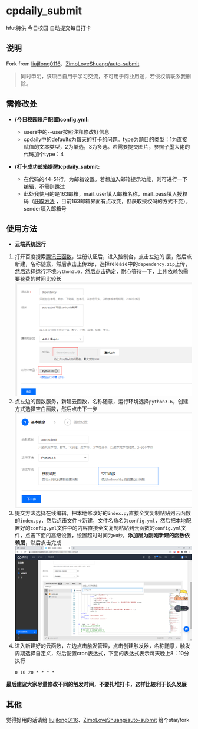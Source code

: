 # cpdaily_submit
  hfut特供 今日校园 自动提交每日打卡

## 说明
  Fork from [liujilong0116](https://github.com/liujilong0116/cpdaily_submit)、[ZimoLoveShuang/auto-submit](https://github.com/ZimoLoveShuang/auto-submit)

> 同时申明，该项目自用于学习交流，不可用于商业用途，若侵权请联系我删除。

## 需修改处
* **(今日校园账户配置)config.yml:**
    * users中的--user按照注释修改好信息
    * cpdaily中的defaults为每天的打卡的问题。type为题目的类型：1为直接赋值的文本类型，2为单选，3为多选。若需要提交图片，参照子墨大佬的代码加个type：4
  

* **(打卡成功邮箱提醒)cpdaily_submit:**
    * 在代码的44-51行，为邮箱设置。若想加入邮箱提示功能，则可进行一下编辑，不需则跳过
    * 此处我使用的是163邮箱，mail_user填入邮箱名称，mail_pass填入授权码（[获取方法](https://jingyan.baidu.com/article/adc815139f60c2f723bf7385.html) ，目前163邮箱界面有点改变，但获取授权码的方式不变），sender填入邮箱号

## 使用方法
  
* **云端系统运行**
1. 打开百度搜索[腾讯云函数](https://console.cloud.tencent.com/scf/index?rid=1)，注册认证后，进入控制台，点击左边的  层，然后点新建，名称随意，然后点击上传zip，选择release中的`dependency.zip`上传，然后选择运行环境`python3.6`，然后点击确定，耐心等待一下，上传依赖包需要花费的时间比较长
  ![新建腾讯云函数依赖](screenshots/ed6044e6.png)
2. 点左边的函数服务，新建云函数，名称随意，运行环境选择`python3.6`，创建方式选择空白函数，然后点击下一步
![新建腾讯云函数](screenshots/a971478e.png)
3. 提交方法选择在线编辑，把本地修改好的`index.py`直接全文复制粘贴到云函数的`index.py`，然后点击文件->新建，文件名命名为`config.yml`，然后把本地配置好的`config.yml`文件中的内容直接全文复制粘贴到云函数的`config.yml`文件，点击下面的高级设置，设置超时时间为`60秒`，**添加层为刚刚新建的函数依赖层**，然后点击完成
![配置腾讯云函数](screenshots/1aa80c41.png)
4. 进入新建好的云函数，左边点击触发管理，点击创建触发器，名称随意，触发周期选择自定义，然后配置cron表达式，下面的表达式表示每天晚上8：10分执行
    ```shell script
   0 10 20 * * * *
    ```
**最后建议大家尽量修改不同的触发时间，不要扎堆打卡，这样比较利于长久发展**

## 其他
觉得好用的话请给 [liujilong0116](https://github.com/liujilong0116/cpdaily_submit)、[ZimoLoveShuang/auto-submit](https://github.com/ZimoLoveShuang/auto-submit) 给个star/fork
